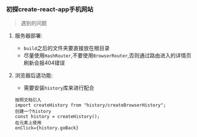 ### 初探create-react-app手机网站

> 遇到的问题
1. 服务器部署:
    * ```build```之后的文件夹要直接放在根目录
    * 尽量使用```HashRouter```,不要使用```BrowserRouter```,否则通过路由进入的详情页刷新会报404错误

2. 浏览器后退功能:
    * 需要安装```history```库来进行配合
    ```
    按照文档引入
    import createHistory from "history/createBrowserHistory";
    创建一个history
    const history = createHistory();
    在元素上使用
    onClick={history.goBack}
    ```